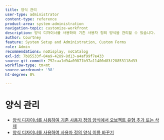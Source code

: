 ```yaml
---
title: 양식 관리
user-type: administrator
content-type: reference
product-area: system-administration
navigation-topic: customize-workfront
description: 양식 디자이너를 사용하여 기존 사용자 정의 양식을 관리할 수 있습니다.
author: Courtney
feature: System Setup and Administration, Custom Forms
role: Admin
recommendations: noDisplay, noCatalog
exl-id: 7b85533f-84a9-4289-8d13-a4af99f7e433
source-git-commit: 752caa1d94a09871b97a11400d83f28853118d33
workflow-type: tm+mt
source-wordcount: '38'
ht-degree: 0%

---
```


# 양식 관리

* [양식 디자이너를 사용하여 기존 사용자 정의 양식에서 오브젝트 유형 추가 또는 삭제](/help/quicksilver/administration-and-setup/customize-workfront/create-manage-custom-forms/form-designer/manage-a-form/add-or-remove-objects-from-a-form.md)
* [양식 디자이너를 사용하여 사용자 정의 양식 이름 바꾸기](/help/quicksilver/administration-and-setup/customize-workfront/create-manage-custom-forms/form-designer/manage-a-form/rename-a-custom-form.md)
